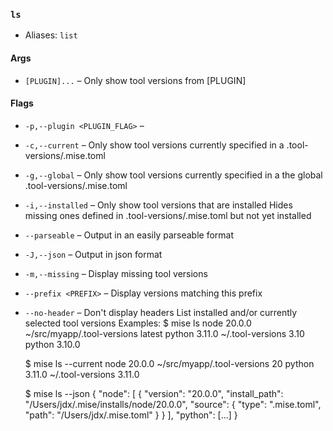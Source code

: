 ### `ls`

* Aliases: `list`
#### Args

* `[PLUGIN]...` – Only show tool versions from [PLUGIN]

#### Flags

* `-p,--plugin <PLUGIN_FLAG>` – 
* `-c,--current` – Only show tool versions currently specified in a .tool-versions/.mise.toml
* `-g,--global` – Only show tool versions currently specified in a the global .tool-versions/.mise.toml
* `-i,--installed` – Only show tool versions that are installed Hides missing ones defined in .tool-versions/.mise.toml but not yet installed
* `--parseable` – Output in an easily parseable format
* `-J,--json` – Output in json format
* `-m,--missing` – Display missing tool versions
* `--prefix <PREFIX>` – Display versions matching this prefix
* `--no-header` – Don't display headers
List installed and/or currently selected tool versions
Examples:
  $ mise ls
  node    20.0.0 ~/src/myapp/.tool-versions latest
  python  3.11.0 ~/.tool-versions           3.10
  python  3.10.0

  $ mise ls --current
  node    20.0.0 ~/src/myapp/.tool-versions 20
  python  3.11.0 ~/.tool-versions           3.11.0

  $ mise ls --json
  {
    "node": [
      {
        "version": "20.0.0",
        "install_path": "/Users/jdx/.mise/installs/node/20.0.0",
        "source": {
          "type": ".mise.toml",
          "path": "/Users/jdx/.mise.toml"
        }
      }
    ],
    "python": [...]
  }

